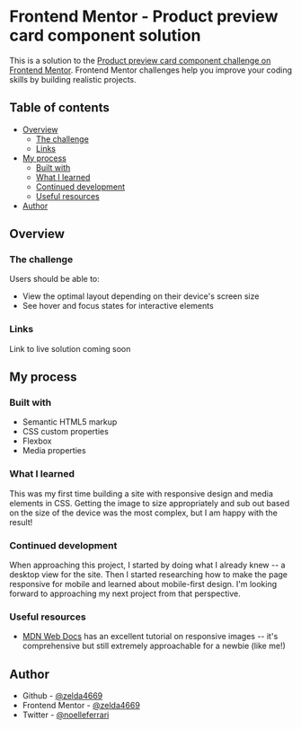 # Frontend Mentor - Product preview card component solution

This is a solution to the [Product preview card component challenge on Frontend Mentor](https://www.frontendmentor.io/challenges/product-preview-card-component-GO7UmttRfa). Frontend Mentor challenges help you improve your coding skills by building realistic projects. 

## Table of contents

- [Overview](#overview)
  - [The challenge](#the-challenge)
  - [Links](#links)
- [My process](#my-process)
  - [Built with](#built-with)
  - [What I learned](#what-i-learned)
  - [Continued development](#continued-development)
  - [Useful resources](#useful-resources)
- [Author](#author)

## Overview

### The challenge

Users should be able to:

- View the optimal layout depending on their device's screen size
- See hover and focus states for interactive elements

### Links

Link to live solution coming soon

## My process

### Built with

- Semantic HTML5 markup
- CSS custom properties
- Flexbox
- Media properties

### What I learned

This was my first time building a site with responsive design and media elements in CSS. Getting the image to size appropriately and sub out based on the size of the device was the most complex, but I am happy with the result!

### Continued development

When approaching this project, I started by doing what I already knew -- a desktop view for the site. Then I started researching how to make the page responsive for mobile and learned about mobile-first design. I'm looking forward to approaching my next project from that perspective.

### Useful resources

- [MDN Web Docs](https://developer.mozilla.org/en-US/docs/Learn/HTML/Multimedia_and_embedding/Responsive_images) has an excellent tutorial on responsive images -- it's comprehensive but still extremely approachable for a newbie (like me!)

## Author

- Github - [@zelda4669](https://github.com/zelda4669)
- Frontend Mentor - [@zelda4669](https://www.frontendmentor.io/profile/zelda4669)
- Twitter - [@noelleferrari](https://twitter.com/noelleferrari)